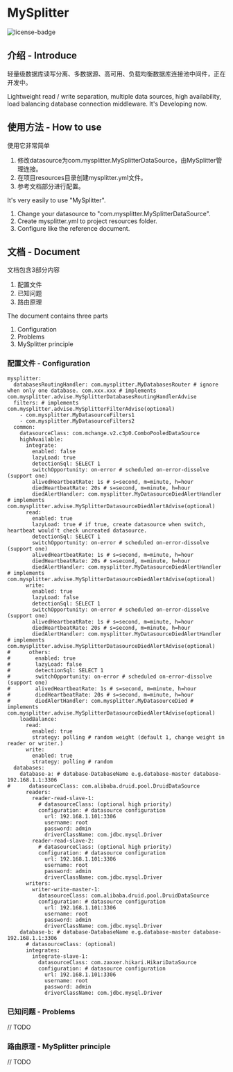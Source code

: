 # MySplitter
![license-badge](https://img.shields.io/badge/license-apache%202-green.svg?style=flat-square)

## 介绍 - Introduce

轻量级数据库读写分离、多数据源、高可用、负载均衡数据库连接池中间件，正在开发中。

Lightweight read / write separation, multiple data sources, high availability, load balancing database connection middleware.
It's Developing now.

## 使用方法 - How to use

使用它非常简单
1. 修改datasource为com.mysplitter.MySplitterDataSource，由MySplitter管理连接。
2. 在项目resources目录创建mysplitter.yml文件。
3. 参考文档部分进行配置。

It's very easily to use "MySplitter". 
1. Change your datasource to "com.mysplitter.MySplitterDataSource".
2. Create mysplitter.yml to project resources folder.
3. Configure like the reference document.


## 文档 - Document
文档包含3部分内容
1. 配置文件
2. 已知问题
3. 路由原理

The document contains three parts
1. Configuration
2. Problems
3. MySplitter principle

### 配置文件 - Configuration
```
mysplitter:
  databasesRoutingHandler: com.mysplitter.MyDatabasesRouter # ignore when only one database. com.xxx.xxx # implements com.mysplitter.advise.MySplitterDatabasesRoutingHandlerAdvise
  filters: # implements com.mysplitter.advise.MySplitterFilterAdvise(optional)
    - com.mysplitter.MyDatasourceFilters1
    - com.mysplitter.MyDatasourceFilters2
  common:
    datasourceClass: com.mchange.v2.c3p0.ComboPooledDataSource
    highAvailable:
      integrate:
        enabled: false
        lazyLoad: true
        detectionSql: SELECT 1
        switchOpportunity: on-error # scheduled on-error-dissolve (support one)
        alivedHeartbeatRate: 1s # s=second, m=minute, h=hour
        diedHeartbeatRate: 20s # s=second, m=minute, h=hour
        diedAlertHandler: com.mysplitter.MyDatasourceDiedAlertHandler # implements com.mysplitter.advise.MySplitterDatasourceDiedAlertAdvise(optional)
      read:
        enabled: true
        lazyLoad: true # if true, create datasource when switch, heartbeat would't check uncreated datasource.
        detectionSql: SELECT 1
        switchOpportunity: on-error # scheduled on-error-dissolve (support one)
        alivedHeartbeatRate: 1s # s=second, m=minute, h=hour
        diedHeartbeatRate: 20s # s=second, m=minute, h=hour
        diedAlertHandler: com.mysplitter.MyDatasourceDiedAlertHandler # implements com.mysplitter.advise.MySplitterDatasourceDiedAlertAdvise(optional)
      write:
        enabled: true
        lazyLoad: false
        detectionSql: SELECT 1
        switchOpportunity: on-error # scheduled on-error-dissolve (support one)
        alivedHeartbeatRate: 1s # s=second, m=minute, h=hour
        diedHeartbeatRate: 20s # s=second, m=minute, h=hour
        diedAlertHandler: com.mysplitter.MyDatasourceDiedAlertHandler # implements com.mysplitter.advise.MySplitterDatasourceDiedAlertAdvise(optional)
#      others:
#        enabled: true
#        lazyLoad: false
#        detectionSql: SELECT 1
#        switchOpportunity: on-error # scheduled on-error-dissolve (support one)
#        alivedHeartbeatRate: 1s # s=second, m=minute, h=hour
#        diedHeartbeatRate: 20s # s=second, m=minute, h=hour
#        diedAlertHandler: com.mysplitter.MyDatasourceDied # implements com.mysplitter.advise.MySplitterDatasourceDiedAlertAdvise(optional)
    loadBalance:
      read:
        enabled: true
        strategy: polling # random weight (default 1, change weight in reader or writer.)
      write:
        enabled: true
        strategy: polling # random
  databases:
    database-a: # database-DatabaseName e.g.database-master database-192.168.1.1:3306
#      datasourceClass: com.alibaba.druid.pool.DruidDataSource
      readers:
        reader-read-slave-1:
          # datasourceClass: (optional high priority)
          configuration: # datasource configuration
            url: 192.168.1.101:3306
            username: root
            password: admin
            driverClassName: com.jdbc.mysql.Driver
        reader-read-slave-2:
          # datasourceClass: (optional high priority)
          configuration: # datasource configuration
            url: 192.168.1.101:3306
            username: root
            password: admin
            driverClassName: com.jdbc.mysql.Driver
      writers:
        writer-write-master-1:
          datasourceClass: com.alibaba.druid.pool.DruidDataSource
          configuration: # datasource configuration
            url: 192.168.1.101:3306
            username: root
            password: admin
            driverClassName: com.jdbc.mysql.Driver
    database-b: # database-DatabaseName e.g.database-master database-192.168.1.1:3306
      # datasourceClass: (optional)
      integrates:
        integrate-slave-1:
          datasourceClass: com.zaxxer.hikari.HikariDataSource
          configuration: # datasource configuration
            url: 192.168.1.101:3306
            username: root
            password: admin
            driverClassName: com.jdbc.mysql.Driver
```

### 已知问题 - Problems

// TODO

### 路由原理 - MySplitter principle

// TODO
